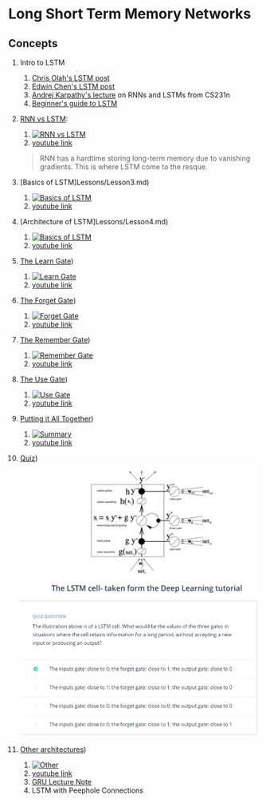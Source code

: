 # Long Short Term Memory Networks

## Concepts

1. Intro to LSTM
	1. [Chris Olah's LSTM post](http://colah.github.io/posts/2015-08-Understanding-LSTMs/)
	1. [Edwin Chen's LSTM post](http://blog.echen.me/2017/05/30/exploring-lstms/)
	1. [Andrej Karpathy's lecture](https://www.youtube.com/watch?v=iX5V1WpxxkY) on RNNs and LSTMs from CS231n
	1. [Beginner's guide to LSTM](https://skymind.ai/wiki/lstm)

1. [RNN vs LSTM](Lessons/Lesson2.md): 
	1. [![RNN vs LSTM](http://img.youtube.com/vi/70MgF-IwAr8/0.jpg)](http://www.youtube.com/watch?v=70MgF-IwAr8)
	1. [youtube link](https://www.youtube.com/watch?v=70MgF-IwAr8)
	> RNN has a hardtime storing long-term memory due to vanishing gradients. This is where LSTM come to the resque.

1. [Basics of LSTM]Lessons/Lesson3.md)
	1. [![Basics of LSTM](http://img.youtube.com/vi/gjb68a4XsqE/0.jpg)](http://www.youtube.com/watch?v=gjb68a4XsqE)
	1. [youtube link](https://www.youtube.com/watch?v=gjb68a4XsqE)

1. [Architecture of LSTM]Lessons/Lesson4.md)
	1. [![Basics of LSTM](http://img.youtube.com/vi/ycwthhdx8ws/0.jpg)](http://www.youtube.com/watch?v=ycwthhdx8ws)
	1. [youtube link](https://www.youtube.com/watch?time_continue=10&v=ycwthhdx8ws)

1. [The Learn Gate](Lessons/Lesson5.md))
	1. [![Learn Gate](http://img.youtube.com/vi/aVHVI7ovbHY/0.jpg)](http://www.youtube.com/watch?v=aVHVI7ovbHY)
	1. [youtube link](https://www.youtube.com/watch?v=aVHVI7ovbHY)

1. [The Forget Gate](Lessons/Lesson6.md))
	1. [![Forget Gate](http://img.youtube.com/vi/iWxpfxLUPSU/0.jpg)](http://www.youtube.com/watch?v=iWxpfxLUPSU)
	1. [youtube link](https://www.youtube.com/watch?v=iWxpfxLUPSU)

1. [The Remember Gate](Lessons/Lesson7.md))
	1. [![Remember Gate](http://img.youtube.com/vi/0qlm86HaXuU/0.jpg)](http://www.youtube.com/watch?v=0qlm86HaXuU)
	1. [youtube link](https://www.youtube.com/watch?time_continue=1&v=0qlm86HaXuU)

1. [The Use Gate](Lessons/Lesson8.md))
	1. [![Use Gate](http://img.youtube.com/vi/5Ifolm1jTdY/0.jpg)](http://www.youtube.com/watch?v=5Ifolm1jTdY)
	1. [youtube link](https://www.youtube.com/watch?v=5Ifolm1jTdY)

1. [Putting it All Together](Lessons/Lesson9.md))
	1. [![Summary](http://img.youtube.com/vi/IF8FlKW-Zo0/0.jpg)](http://www.youtube.com/watch?v=IF8FlKW-Zo0)
	1. [youtube link](https://www.youtube.com/watch?time_continue=1&v=IF8FlKW-Zo0)

1. [Quiz](Lessons/Lesson10.md))
	![LSTM Cell](images/lstm_cell.png)
	![LSTM Quiz](images/lstm_quiz.png)

1. [Other architectures](Lessons/Lesson11.md))
	1. [![Other](http://img.youtube.com/vi/MsxFDuYlTuQ/0.jpg)](http://www.youtube.com/watch?v=MsxFDuYlTuQ)
	1. [youtube link](https://www.youtube.com/watch?time_continue=7&v=MsxFDuYlTuQ)
	1. [GRU Lecture Note](http://www.cs.toronto.edu/~guerzhoy/321/lec/W09/rnn_gated.pdf)
	1. LSTM with Peephole Connections




